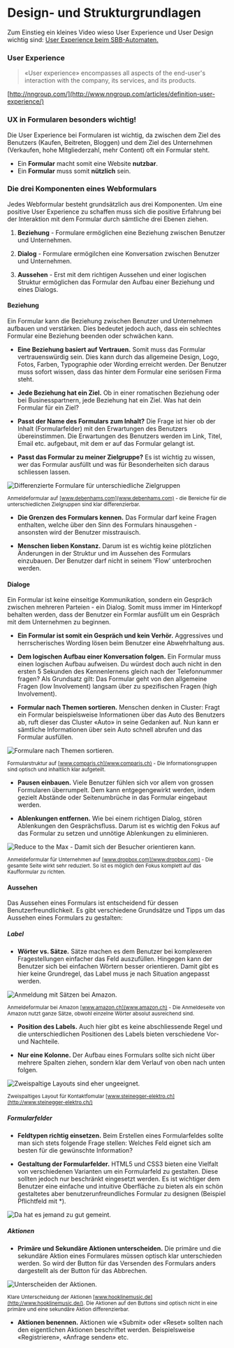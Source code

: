 # Design- und Strukturgrundlagen

Zum Einstieg ein kleines Video wieso User Experience und User Design wichtig sind: [User Experience beim SBB-Automaten.](https://www.youtube.com/watch?v=2HdIflrLSLg)


### User Experience

> «User experience» encompasses all aspects of the end-user's interaction with the company, its services, and its products.

[http://nngroup.com/](http://www.nngroup.com/articles/definition-user-experience/)

### UX in Formularen besonders wichtig!

Die User Experience bei Formularen ist wichtig, da zwischen dem Ziel des Benutzers (Kaufen, Beitreten, Bloggen) und dem Ziel des Unternehmen (Verkaufen, hohe Mitgliederzahl, mehr Content) oft ein Formular steht.

* Ein __Formular__ macht somit eine Website __nutzbar__.
* Ein __Formular__ muss somit __nützlich__ sein.

### Die drei Komponenten eines Webformulars

Jedes Webformular besteht grundsätzlich aus drei Komponenten. Um eine positive User Experience zu schaffen muss sich die positive Erfahrung bei der Interaktion mit dem Formular durch sämtliche drei Ebenen ziehen.

1. __Beziehung__ - Formulare ermöglichen eine Beziehung zwischen Benutzer und Unternehmen.

2. __Dialog__ - Formulare ermögilchen eine Konversation zwischen Benutzer und Unternehmen.

3. __Aussehen__ - Erst mit dem richtigen Aussehen und einer logischen Struktur ermöglichen das Formular den Aufbau einer Beziehung und eines Dialogs.

#### Beziehung
Ein Formular kann die Beziehung zwischen Benutzer und Unternehmen aufbauen und verstärken. Dies bedeutet jedoch auch, dass ein schlechtes Formular eine Beziehung beenden oder schwächen kann.

* __Eine Beziehung basiert auf Vertrauen.__ Somit muss das Formular vertrauenswürdig sein. Dies kann durch das allgemeine Design, Logo, Fotos, Farben, Typographie oder Wording erreicht werden. Der Benutzer muss sofort wissen, dass das hinter dem Formular eine seriösen Firma steht.

* __Jede Beziehung hat ein Ziel.__ Ob in einer romatischen Beziehung oder bei Businesspartnern, jede Beziehung hat ein Ziel. Was hat dein Formular für ein Ziel?

* __Passt der Name des Formulars zum Inhalt?__ Die Frage ist hier ob der Inhalt (Formularfelder) mit den Erwartungen des Benutzers übereinstimmen. Die Erwartungen des Benutzers werden im Link, Titel, Email etc. aufgebaut, mit dem er auf das Formular gelangt ist.

* __Passt das Formular zu meiner Zielgruppe?__ Es ist wichtig zu wissen, wer das Formular ausfüllt und was für Besonderheiten sich daraus schliessen lassen.

![Differenzierte Formulare für unterschiedliche Zielgruppen](src/01.jpg)

<sup>Anmeldeformular auf [www.debenhams.com](www.debenhams.com) - die Bereiche für die unterschiedlichen Zielgruppen sind klar differenzierbar.</sup>

* __Die Grenzen des Formulars kennen.__ Das Formular darf keine Fragen enthalten, welche über den Sinn des Formulars hinausgehen - ansonsten wird der Benutzer misstrauisch.

* __Menschen lieben Konstanz.__ Darum ist es wichtig keine plötzlichen Änderungen in der Struktur und im Aussehen des Formulars einzubauen. Der Benutzer darf nicht in seinem 'Flow' unterbrochen werden.

#### Dialoge
Ein Formular ist keine einseitige Kommunikation, sondern ein Gespräch zwischen mehreren Parteien - ein Dialog. Somit muss immer im Hinterkopf behalten werden, dass der Benutzer ein Formlar ausfüllt um ein Gespräch mit dem Unternehmen zu beginnen.

* __Ein Formular ist somit ein Gespräch und kein Verhör.__ Aggressives und herrscherisches Wording lösen beim Benutzer eine Abwehrhaltung aus.

* __Dem logischen Aufbau einer Konversation folgen.__ Ein Formular muss einen logischen Aufbau aufweisen. Du würdest doch auch nicht in den ersten 5 Sekunden des Kennenlernens gleich nach der Telefonnummer fragen? Als Grundsatz gilt: Das Formular geht von den allgemeine Fragen (low Involvement) langsam über zu spezifischen Fragen (high Involvement).

* __Formular nach Themen sortieren.__ Menschen denken in Cluster: Fragt ein Formular beispielsweise Informationen über das Auto des Benutzers ab, ruft dieser das Cluster «Auto» in seine Gedanken auf. Nun kann er sämtliche Informationen über sein Auto schnell abrufen und das Formular ausfüllen.

![Formulare nach Themen sortieren.](src/02.jpg)

<sup>Formularstruktur auf [www.comparis.ch](www.comparis.ch) - Die Informationsgruppen sind optisch und inhaltlich klar aufgeteilt.</sup>

* __Pausen einbauen.__ Viele Benutzer fühlen sich vor allem von grossen Formularen überrumpelt. Dem kann entgegengewirkt werden, indem gezielt Abstände oder Seitenumbrüche in das Formular eingebaut werden.

* __Ablenkungen entfernen.__ Wie bei einem richtigen Dialog, stören Ablenkungen den Gesprächsfluss. Darum ist es wichtig den Fokus auf das Formular zu setzen und unnötige Ablenkungen zu eliminieren.

![Reduce to the Max - Damit sich der Besucher orientieren kann.](src/03.jpg)

<sup>Anmeldeformular für Unternehmen auf [www.dropbox.com](www.dropbox.com) - Die gesamte Seite wirkt sehr reduziert. So ist es möglich den Fokus komplett auf das Kaufformular zu richten.</sup>

#### Aussehen
Das Aussehen eines Formulars ist entscheidend für dessen Benutzerfreundlichkeit. Es gibt verschiedene Grundsätze und Tipps um das Aussehen eines Formulars zu gestalten:

##### Label

* __Wörter vs. Sätze.__ Sätze machen es dem Benutzer bei komplexeren Fragestellungen einfacher das Feld auszufüllen. Hingegen kann der Benutzer sich bei einfachen Wörtern besser orientieren. Damit gibt es hier keine Grundregel, das Label muss je nach Situation angepasst werden.

![Anmeldung mit Sätzen bei Amazon.](src/04.jpg)

<sup>Anmeldeformular bei Amazon [www.amazon.ch](www.amazon.ch) - Die Anmeldeseite von Amazon nutzt ganze Sätze, obwohl einzelne Wörter absolut ausreichend sind.</sup>

* __Position des Labels.__ Auch hier gibt es keine abschliessende Regel und die unterschiedlichen Positionen des Labels bieten verschiedene Vor- und Nachteile. 

* __Nur eine Kolonne.__ Der Aufbau eines Formulars sollte sich nicht über mehrere Spalten ziehen, sondern klar dem Verlauf von oben nach unten folgen.

![Zweispaltige Layouts sind eher ungeeignet.](src/05.jpg)

<sup>Zweispaltiges Layout für Kontaktfomular [www.steinegger-elektro.ch](http://www.steinegger-elektro.ch/)</sup>

##### Formularfelder

* __Feldtypen richtig einsetzen.__ Beim Erstellen eines Formularfeldes sollte man sich stets folgende Frage stellen: Welches Feld eignet sich am besten für die gewünschte Information? 

* __Gestaltung der Formularfelder.__ HTML5 und CSS3 bieten eine Vielfalt von verschiedenen Varianten um ein Formularfeld zu gestalten. Diese sollten jedoch nur beschränkt eingesetzt werden. Es ist wichtiger dem Benutzer eine einfache und intuitive Oberfläche zu bieten als ein schön gestaltetes aber benutzerunfreundliches Formular zu designen (Beispiel Pflichtfeld mit *).

![Da hat es jemand zu gut gemeint.](src/06.jpg)


##### Aktionen

* __Primäre und Sekundäre Aktionen unterscheiden.__ Die primäre und die sekundäre Aktion eines Formulares müssen optisch klar unterschieden werden. So wird der Button für das Versenden des Formulars anders dargestellt als der Button für das Abbrechen.

![Unterscheiden der Aktionen.](src/07.jpg)

<sup>Klare Unterscheidung der Aktionen [www.hooklinemusic.de](http://www.hooklinemusic.de/). Die Aktionen auf den Buttons sind optisch nicht in eine primäre und eine sekundäre Aktion differenzierbar.</sup>

* __Aktionen benennen.__ Aktionen wie «Submit» oder «Reset» sollten nach den eigentlichen Aktionen beschriftet werden. Beispielsweise «Registrieren», «Anfrage senden» etc.
